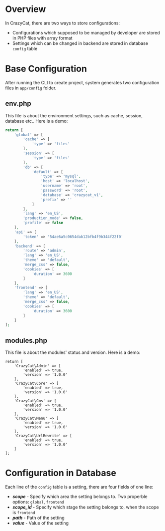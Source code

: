 # Overview

In CrazyCat, there are two ways to store configurations:

- Configurations which supposed to be managed by developer are stored in PHP files with array format
- Settings which can be changed in backend are stored in database `config` table


# Base Configuration

After running the CLI to create project, system generates two configuration files in `app/config` folder.


## env.php

This file is about the environment settings, such as cache, session, database etc.. Here is a demo:

```php
return [
    'global' => [
        'cache' => [
            'type' => 'files'
        ],
        'session' => [
            'type' => 'files'
        ],
        'db' => [
            'default' => [
                'type' => 'mysql',
                'host' => 'localhost',
                'username' => 'root',
                'password' => 'root',
                'database' => 'crazycat_v1',
                'prefix' => ''
            ]
        ],
        'lang' => 'en_US',
        'production_mode' => false,
        'profile' => false
    ],
    'api' => [
        'token' => '54ae6a5c0654dab12bfb4f9b344f22f0'
    ],
    'backend' => [
        'route' => 'admin',
        'lang' => 'en_US',
        'theme' => 'default',
        'merge_css' => false,
        'cookies' => [
            'duration' => 3600
        ]
    ],
    'frontend' => [
        'lang' => 'en_US',
        'theme' => 'default',
        'merge_css' => false,
        'cookies' => [
            'duration' => 3600
        ]
    ]
];
```


## modules.php

This file is about the modules' status and version. Here is a demo:

```
return [
    'CrazyCat\Admin' => [
        'enabled' => true,
        'version' => '1.0.0'
    ],
    'CrazyCat\Core' => [
        'enabled' => true,
        'version' => '1.0.0'
    ],
    'CrazyCat\Cms' => [
        'enabled' => true,
        'version' => '1.0.0'
    ],
    'CrazyCat\Menu' => [
        'enabled' => true,
        'version' => '1.0.0'
    ],
    'CrazyCat\UrlRewrite' => [
        'enabled' => true,
        'version' => '1.0.0'
    ]
];
```


# Configuration in Database

Each line of the `config` table is a setting, there are four fields of one line:

- ***scope*** - Specify which area the setting belongs to. Two properble options: `global`, `frontend`
- ***scope_id*** - Specify which stage the setting belongs to, when the scope is `frontend`
- ***path*** - Path of the setting
- ***value*** - Value of the setting

